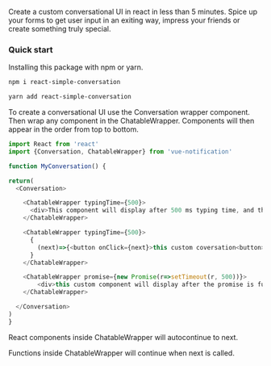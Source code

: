 Create a custom conversational UI in react in less than 5 minutes.
Spice up your forms to get user input in an exiting way, impress your friends or create something truly special.

### Quick start

Installing this package with npm or yarn.

```bash
npm i react-simple-conversation
```

```bash
yarn add react-simple-conversation
```

To create a conversational UI use the Conversation wrapper component. Then wrap any component in the ChatableWrapper. Components will then appear in the order from top to bottom.

```javascript
import React from 'react'
import {Conversation, ChatableWrapper} from 'vue-notification'

function MyConversation() {

return(
  <Conversation>

    <ChatableWrapper typingTime={500}>
      <div>This component will display after 500 ms typing time, and then auto continue</div>
    </ChatableWrapper>

    <ChatableWrapper typingTime={500}>
      {
        (next)=>{<button onClick={next}>this custom coversation<button>}
      }
    </ChatableWrapper>

    <ChatableWrapper promise={new Promise(r=>setTimeout(r, 500))}>
        <div>this custom component will display after the promise is fulfilled</div>
    </ChatableWrapper>

  </Conversation>
)
}
```

React components inside ChatableWrapper will autocontinue to next.

Functions inside ChatableWrapper will continue when next is called.
